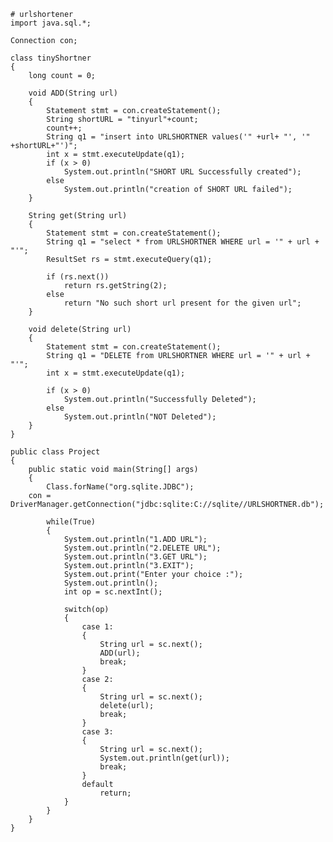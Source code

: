 	# urlshortener
	import java.sql.*;

	Connection con;

	class tinyShortner
	{
		long count = 0;

		void ADD(String url)
		{
			Statement stmt = con.createStatement();
			String shortURL = "tinyurl"+count;
			count++;
			String q1 = "insert into URLSHORTNER values('" +url+ "', '" +shortURL+"')";
			int x = stmt.executeUpdate(q1);
			if (x > 0)           
			    System.out.println("SHORT URL Successfully created");           
			else           
			    System.out.println("creation of SHORT URL failed");
		}

		String get(String url)
		{
			Statement stmt = con.createStatement();
			String q1 = "select * from URLSHORTNER WHERE url = '" + url + "'";
			ResultSet rs = stmt.executeQuery(q1);

			if (rs.next())
			    return rs.getString(2);
			else
			    return "No such short url present for the given url";
		}

		void delete(String url)
		{
			Statement stmt = con.createStatement();
			String q1 = "DELETE from URLSHORTNER WHERE url = '" + url + "'";
			int x = stmt.executeUpdate(q1);

			if (x > 0)           
			    System.out.println("Successfully Deleted");           
			else
			    System.out.println("NOT Deleted"); 
		}
	}

	public class Project
	{
		public static void main(String[] args) 
		{
			Class.forName("org.sqlite.JDBC");
		con = DriverManager.getConnection("jdbc:sqlite:C://sqlite//URLSHORTNER.db");

			while(True)
			{
				System.out.println("1.ADD URL");
				System.out.println("2.DELETE URL");
				System.out.println("3.GET URL");
				System.out.println("3.EXIT");
				System.out.print("Enter your choice :");
				System.out.println();
				int op = sc.nextInt();

				switch(op)
				{
					case 1:
					{
						String url = sc.next();
						ADD(url);
						break;
					}
					case 2:
					{
						String url = sc.next();
						delete(url);
						break;
					}
					case 3:
					{
						String url = sc.next();
						System.out.println(get(url));
						break;
					}
					default
						return;
				}
			}
		}
	}
